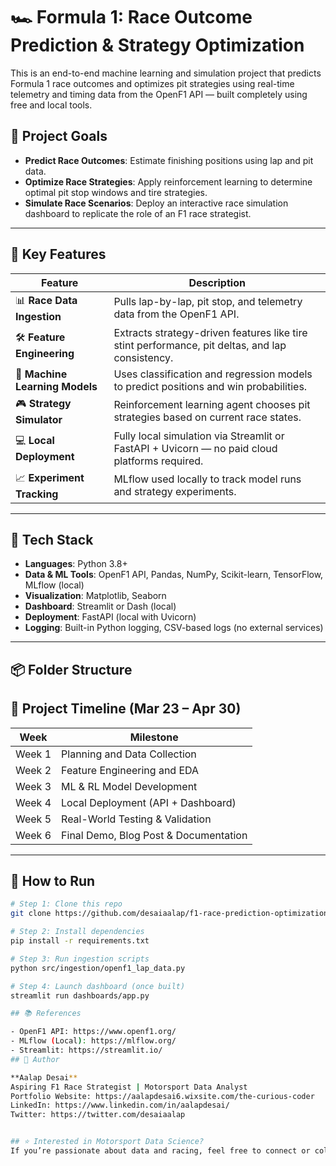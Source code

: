 # 🏎️ Formula 1: Race Outcome Prediction & Strategy Optimization

This is an end-to-end machine learning and simulation project that predicts Formula 1 race outcomes and optimizes pit strategies using real-time telemetry and timing data from the OpenF1 API — built completely using free and local tools.

## 🎯 Project Goals

- **Predict Race Outcomes**: Estimate finishing positions using lap and pit data.
- **Optimize Race Strategies**: Apply reinforcement learning to determine optimal pit stop windows and tire strategies.
- **Simulate Race Scenarios**: Deploy an interactive race simulation dashboard to replicate the role of an F1 race strategist.

---

## 🧠 Key Features

| Feature | Description |
|--------|-------------|
| 📊 **Race Data Ingestion** | Pulls lap-by-lap, pit stop, and telemetry data from the OpenF1 API. |
| 🛠️ **Feature Engineering** | Extracts strategy-driven features like tire stint performance, pit deltas, and lap consistency. |
| 🤖 **Machine Learning Models** | Uses classification and regression models to predict positions and win probabilities. |
| 🎮 **Strategy Simulator** | Reinforcement learning agent chooses pit strategies based on current race states. |
| 💻 **Local Deployment** | Fully local simulation via Streamlit or FastAPI + Uvicorn — no paid cloud platforms required. |
| 📈 **Experiment Tracking** | MLflow used locally to track model runs and strategy experiments. |

---

## 🧰 Tech Stack

- **Languages**: Python 3.8+
- **Data & ML Tools**: OpenF1 API, Pandas, NumPy, Scikit-learn, TensorFlow, MLflow (local)
- **Visualization**: Matplotlib, Seaborn
- **Dashboard**: Streamlit or Dash (local)
- **Deployment**: FastAPI (local with Uvicorn)
- **Logging**: Built-in Python logging, CSV-based logs (no external services)

---

## 📦 Folder Structure


## 📅 Project Timeline (Mar 23 – Apr 30)

| Week | Milestone |
|------|-----------|
| Week 1 | Planning and Data Collection |
| Week 2 | Feature Engineering and EDA |
| Week 3 | ML & RL Model Development |
| Week 4 | Local Deployment (API + Dashboard) |
| Week 5 | Real-World Testing & Validation |
| Week 6 | Final Demo, Blog Post & Documentation |

---

## 🚀 How to Run

```bash
# Step 1: Clone this repo
git clone https://github.com/desaiaalap/f1-race-prediction-optimization

# Step 2: Install dependencies
pip install -r requirements.txt

# Step 3: Run ingestion scripts
python src/ingestion/openf1_lap_data.py

# Step 4: Launch dashboard (once built)
streamlit run dashboards/app.py

## 📚 References

- OpenF1 API: https://www.openf1.org/
- MLflow (Local): https://mlflow.org/
- Streamlit: https://streamlit.io/
## 👤 Author

**Aalap Desai**  
Aspiring F1 Race Strategist | Motorsport Data Analyst  
Portfolio Website: https://aalapdesai6.wixsite.com/the-curious-coder  
LinkedIn: https://www.linkedin.com/in/aalapdesai/  
Twitter: https://twitter.com/desaiaalap


## ⭐️ Interested in Motorsport Data Science?
If you’re passionate about data and racing, feel free to connect or collaborate on similar projects!
